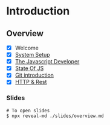# Introduction

## Overview

- [x] Welcome
- [x] [System Setup](./system-setup/README.md)
- [x] [The Javascript Developer](./slides/the-javascript-developer.md)
- [x] [State Of JS](./slides/stateofjs.md)
- [x] [Git introduction](./slides/git.md)
- [x] [HTTP & Rest](./slides/http.md)

### Slides

```
# To open slides
$ npx reveal-md ./slides/overview.md
```
